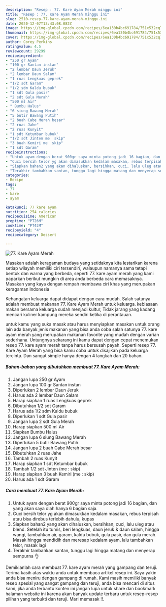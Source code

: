 ```yaml
---
description: "Resep : 77. Kare Ayam Merah minggu ini"
title: "Resep : 77. Kare Ayam Merah minggu ini"
slug: 2510-resep-77-kare-ayam-merah-minggu-ini
date: 2020-12-07T13:43:08.082Z
image: https://img-global.cpcdn.com/recipes/6ea130b4bc691784/751x532cq70/77-kare-ayam-merah-foto-resep-utama.jpg
thumbnail: https://img-global.cpcdn.com/recipes/6ea130b4bc691784/751x532cq70/77-kare-ayam-merah-foto-resep-utama.jpg
cover: https://img-global.cpcdn.com/recipes/6ea130b4bc691784/751x532cq70/77-kare-ayam-merah-foto-resep-utama.jpg
author: Corey Perkins
ratingvalue: 4.5
reviewcount: 29299
recipeingredient:
- "250 gr Ayam"
- "100 gr Santan instan"
- "2 lembar Daun Jeruk"
- "2 lembar Daun Salam"
- "1 ruas Lengkuas geprek"
- "1/2 sdt Garam"
- "1/2 sdm Kaldu bubuk"
- "1 sdt Gula pasir"
- "2 sdt Gula Merah"
- "500 ml Air"
- " Bumbu Halus"
- "6 siung Bawang Merah"
- "5 butir Bawang Putih"
- "2 buah Cabe Merah besar"
- "2 ruas Jahe"
- "2 ruas Kunyit"
- "1 sdt Ketumbar bubuk"
- "1/2 sdt Jinten me  skip"
- "3 buah Kemiri me  skip"
- "1 sdt Garam"
recipeinstructions:
- "Untuk ayam dengan berat 900gr saya minta potong jadi 16 bagian, dan yang akan saya olah hanya 6 bagian saja."
- "Cuci bersih telor yg akan dimasukkan kedalam masakan, rebus terpisah atau bisa direbus terlebih dahulu, kupas"
- "Siapkan bahan2 yang akan dihaluskan, bersihkan, cuci, lalu uleg atau blend. Setelah itu tumis, beri lengkuas, daun jeruk &amp; daun salam, hingga wangi, tambahkan air, garam, kaldu bubuk, gula pasir, dan gula merah. Masak hingga mendidih dan meresap kedalam ayam, lalu tambahkan telor, masak lagi"
- "Terakhir tambahkan santan, tunggu lagi hingga matang dan menyerap sempurna 👌"
categories:
- Recipe
tags:
- 77
- kare
- ayam

katakunci: 77 kare ayam 
nutrition: 254 calories
recipecuisine: American
preptime: "PT26M"
cooktime: "PT42M"
recipeyield: "4"
recipecategory: Dessert

---
```



![77. Kare Ayam Merah](https://img-global.cpcdn.com/recipes/6ea130b4bc691784/751x532cq70/77-kare-ayam-merah-foto-resep-utama.jpg)

Masakan adalah keragaman budaya yang setidaknya kita lestarikan karena setiap wilayah memiliki ciri tersendiri, walaupun namanya sama tetapi bentuk dan warna yang berbeda, seperti 77. kare ayam merah yang kami paparkan berikut mungkin di area anda berbeda cara memasaknya. Masakan yang kaya dengan rempah membawa ciri khas yang merupakan keragaman Indonesia



Kehangatan keluarga dapat didapat dengan cara mudah. Salah satunya adalah membuat makanan 77. Kare Ayam Merah untuk keluarga. kebiasaan makan bersama keluarga sudah menjadi kultur, Tidak jarang yang kadang mencari kuliner kampung mereka sendiri ketika di perantauan.

untuk kamu yang suka masak atau harus menyiapkan masakan untuk orang lain ada banyak jenis makanan yang bisa anda coba salah satunya 77. kare ayam merah yang merupakan makanan favorite yang mudah dengan varian sederhana. Untungnya sekarang ini kamu dapat dengan cepat menemukan resep 77. kare ayam merah tanpa harus bersusah payah.
Seperti resep 77. Kare Ayam Merah yang bisa kamu coba untuk disajikan pada keluarga tercinta. Dan sangat simple hanya dengan 4 langkah dan 20 bahan.


<!--inarticleads1-->

##### Bahan-bahan yang dibutuhkan membuat 77. Kare Ayam Merah:

1. Jangan lupa 250 gr Ayam
1. Jangan lupa 100 gr Santan instan
1. Diperlukan 2 lembar Daun Jeruk
1. Harus ada 2 lembar Daun Salam
1. Harap siapkan 1 ruas Lengkuas geprek
1. Dibutuhkan 1/2 sdt Garam
1. Harus ada 1/2 sdm Kaldu bubuk
1. Diperlukan 1 sdt Gula pasir
1. Jangan lupa 2 sdt Gula Merah
1. Harap siapkan 500 ml Air
1. Siapkan  Bumbu Halus
1. Jangan lupa 6 siung Bawang Merah
1. Diperlukan 5 butir Bawang Putih
1. Jangan lupa 2 buah Cabe Merah besar
1. Dibutuhkan 2 ruas Jahe
1. Tambah 2 ruas Kunyit
1. Harap siapkan 1 sdt Ketumbar bubuk
1. Tambah 1/2 sdt Jinten (me : skip)
1. Harap siapkan 3 buah Kemiri (me : skip)
1. Harus ada 1 sdt Garam




<!--inarticleads2-->

##### Cara membuat  77. Kare Ayam Merah:

1. Untuk ayam dengan berat 900gr saya minta potong jadi 16 bagian, dan yang akan saya olah hanya 6 bagian saja.
1. Cuci bersih telor yg akan dimasukkan kedalam masakan, rebus terpisah atau bisa direbus terlebih dahulu, kupas
1. Siapkan bahan2 yang akan dihaluskan, bersihkan, cuci, lalu uleg atau blend. Setelah itu tumis, beri lengkuas, daun jeruk &amp; daun salam, hingga wangi, tambahkan air, garam, kaldu bubuk, gula pasir, dan gula merah. Masak hingga mendidih dan meresap kedalam ayam, lalu tambahkan telor, masak lagi
1. Terakhir tambahkan santan, tunggu lagi hingga matang dan menyerap sempurna 👌




Demikianlah cara membuat 77. kare ayam merah yang gampang dan teruji. Terima kasih atas waktu anda untuk membaca artikel resep ini. Saya yakin anda bisa meniru dengan gampang di rumah. Kami masih memiliki banyak resep spesial yang sangat gampang dan teruji, anda bisa mencari di situs kami, jika anda terbantu konten ini jangan lupa untuk share dan bookmark halaman website ini karena akan banyak update terbaru untuk resep-resep pilihan yang terbukti dan teruji. Mari memasak !!. 
